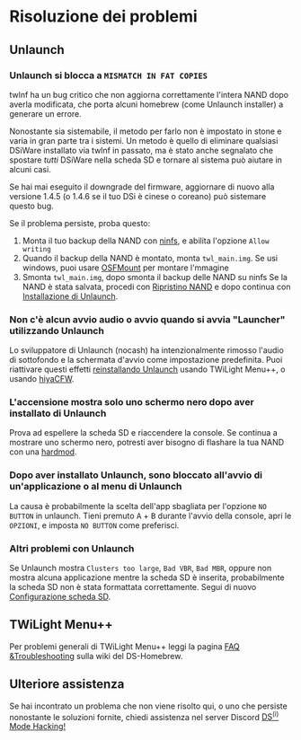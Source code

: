 ---
---

# Risoluzione dei problemi

## Unlaunch
### Unlaunch si blocca a `MISMATCH IN FAT COPIES`

twlnf ha un bug critico che non aggiorna correttamente l'intera NAND dopo averla modificata, che porta alcuni homebrew (come Unlaunch installer) a generare un errore.

Nonostante sia sistemabile, il metodo per farlo non è impostato in stone e varia in gran parte tra i sistemi. Un metodo è quello di eliminare qualsiasi DSiWare installato via twlnf in passato, ma è stato anche segnalato che spostare *tutti* DSiWare nella scheda SD e tornare al sistema può aiutare in alcuni casi.

Se hai mai eseguito il downgrade del firmware, aggiornare di nuovo alla versione 1.4.5 (o 1.4.6 se il tuo DSi è cinese o coreano) può sistemare questo bug.

Se il problema persiste, proba questo:
1. Monta il tuo backup della NAND con [ninfs](https://github.com/ihaveamac/ninfs/releases), e abilita l'opzione `Allow writing`
1. Quando il backup della NAND è montato, monta `twl_main.img`. Se usi windows, puoi usare [OSFMount](https://www.osforensics.com/tools/mount-disk-images.html) per montare l'mmagine
1. Smonta `twl_main.img`, dopo smonta il backup delle NAND su ninfs Se la NAND è stata salvata, procedi con [Ripristino NAND](restoring-nand) e dopo continua con [Installazione di Unlaunch](installing-unlaunch).

### Non c'è alcun avvio audio o avvio quando si avvia "Launcher" utilizzando Unlaunch

Lo sviluppatore di Unlaunch (nocash) ha intenzionalmente rimosso l'audio di sottofondo e la schermata d'avvio come impostazione predefinita. Puoi riattivare questi effetti [reinstallando Unlaunch](installing-unlaunch) usando TWiLight Menu++, o usando [hiyaCFW](https://wiki.ds-homebrew.com/hiyacfw/installing).

### L'accensione mostra solo uno schermo nero dopo aver installato di Unlaunch

Prova ad espellere la scheda SD e riaccendere la console. Se continua a mostrare uno schermo nero, potresti aver bisogno di flashare la tua NAND con una [hardmod](https://wiki.ds-homebrew.com/ds-index/hardmod).

### Dopo aver installato Unlaunch, sono bloccato all'avvio di un'applicazione o al menu di Unlaunch

La causa è probabilmente la scelta dell'app sbagliata per l'opzione `NO BUTTON` in unlaunch. Tieni premuto <kbd class="face">A</kbd> + <kbd class="face">B</kbd> durante l'avvio della console, apri le `OPZIONI`, e imposta `NO BUTTON` come preferisci.

### Altri problemi con Unlaunch

Se Unlaunch mostra `Clusters too large`, `Bad VBR`, `Bad MBR`, oppure non mostra alcuna applicazione mentre la scheda SD è inserita, probabilmente la scheda SD non è stata formattata correttamente. Segui di nuovo [Configurazione scheda SD](sd-card-setup).

## TWiLight Menu++

Per problemi generali di TWiLight Menu++ leggi la pagina [FAQ &Troubleshooting](https://wiki.ds-homebrew.com/twilightmenu/faq) sulla wiki del DS-Homebrew.

## Ulteriore assistenza

Se hai incontrato un problema che non viene risolto qui, o uno che persiste nonostante le soluzioni fornite, chiedi assistenza nel server Discord [DS<sup>(i)</sup> Mode Hacking!](https://discord.gg/yD3spjv)
